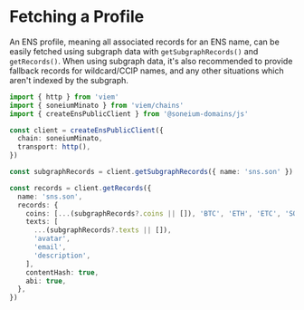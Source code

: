 # Fetching a Profile

An ENS profile, meaning all associated records for an ENS name, can be easily fetched using subgraph data with `getSubgraphRecords()` and `getRecords()`.
When using subgraph data, it's also recommended to provide fallback records for wildcard/CCIP names, and any other situations which aren't indexed by the subgraph.

```ts
import { http } from 'viem'
import { soneiumMinato } from 'viem/chains'
import { createEnsPublicClient } from '@soneium-domains/js'

const client = createEnsPublicClient({
  chain: soneiumMinato,
  transport: http(),
})

const subgraphRecords = client.getSubgraphRecords({ name: 'sns.son' })

const records = client.getRecords({
  name: 'sns.son',
  records: {
    coins: [...(subgraphRecords?.coins || []), 'BTC', 'ETH', 'ETC', 'SOL'],
    texts: [
      ...(subgraphRecords?.texts || []),
      'avatar',
      'email',
      'description',
    ],
    contentHash: true,
    abi: true,
  },
})
```
